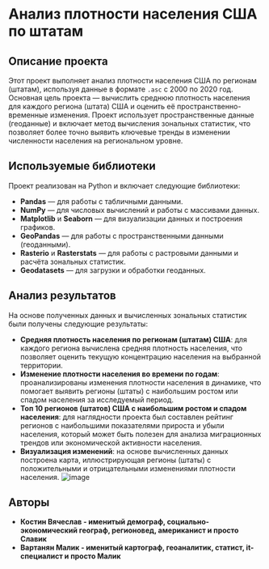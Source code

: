 # Анализ плотности населения США по штатам

## Описание проекта

Этот проект выполняет анализ плотности населения США по регионам (штатам), используя данные в формате `.asc` с 2000 по 2020 год. Основная цель проекта — вычислить среднюю плотность населения для каждого региона (штата) США и оценить её пространственно-временные изменения. Проект использует пространственные данные (геоданные) и включает метод вычисления зональных статистик, что позволяет более точно выявить ключевые тренды в изменении численности населения на региональном уровне.

## Используемые библиотеки

Проект реализован на Python и включает следующие библиотеки:

- **Pandas** — для работы с табличными данными.
- **NumPy** — для числовых вычислений и работы с массивами данных.
- **Matplotlib** и **Seaborn** — для визуализации данных и построения графиков.
- **GeoPandas** — для работы с пространственными данными (геоданными).
- **Rasterio** и **Rasterstats** — для работы с растровыми данными и расчёта зональных статистик.
- **Geodatasets** — для загрузки и обработки геоданных.

## Анализ результатов

На основе полученных данных и вычисленных зональных статистик были получены следующие результаты:

- **Средняя плотность населения по регионам (штатам) США**: для каждого региона вычислена средняя плотность населения, что позволяет оценить текущую концентрацию населения на выбранной территории.
- **Изменение плотности населения во времени по годам**: проанализированы изменения плотности населения в динамике, что помогает выявить регионы (штаты) с наибольшим ростом или спадом населения за исследуемый период.
- **Топ 10 регионов (штатов) США с наибольшим ростом и спадом населения**: для наглядности проекта был составлен рейтинг регионов с наибольшими показателями прироста и убыли населения, который может быть полезен для анализа миграционных трендов или экономической активности населения.
- **Визуализация изменений**: на основе вычисленных данных построена карта, иллюстрирующая регионы (штаты) с положительными и отрицательными изменениями плотности населения.
![image](https://github.com/user-attachments/assets/7e1ca0e5-bb83-4ab1-9c47-bfc5e0203148)


## Авторы

- **Костин Вячеслав - именитый демограф, социально-экономический географ, регионовед, американист и просто Славик**
- **Вартанян Малик - именитый картограф, геоаналитик, статист, it-специалист и просто Малик**

